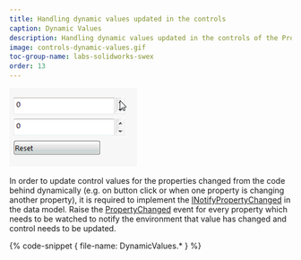 ```yaml
---
title: Handling dynamic values updated in the controls
caption: Dynamic Values
description: Handling dynamic values updated in the controls of the Property Manager Page using SwEx.PMPage framework
image: controls-dynamic-values.gif
toc-group-name: labs-solidworks-swex
order: 13
---
```

![Values updated controls](controls-dynamic-values.gif)

In order to update control values for the properties changed from the code behind dynamically (e.g. on button click or when one property is changing another property), it is required to implement the [INotifyPropertyChanged](https://docs.microsoft.com/en-us/dotnet/api/system.componentmodel.inotifypropertychanged?view=netframework-4.8) in the data model. Raise the [PropertyChanged](https://docs.microsoft.com/en-us/dotnet/api/system.componentmodel.inotifypropertychanged.propertychanged?view=netframework-4.8) event for every property which needs to be watched to notify the environment that value has changed and control needs to be updated.

{% code-snippet { file-name: DynamicValues.* } %}
